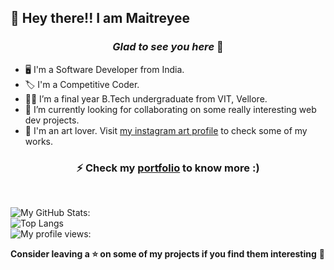 ## :wave: Hey there!! I am Maitreyee 

### <p align="center">  *Glad to see you here* :yellow_heart:  </p>
* :desktop_computer:	I'm a Software Developer from India.
* :label: I'm a Competitive Coder.
* :woman_student: I’m a final year B.Tech undergraduate from VIT, Vellore.
* :telescope: I’m currently looking for collaborating on some really interesting web dev projects.
* :art: I'm an art lover. Visit [my instagram art profile](https://www.instagram.com/arts_shack/) to check some of my works. 

### <p align="center">  ⚡ Check my [portfolio](https://maitreyeepaliwal.github.io/MaitreyeePaliwal/) to know more :) <br/> </p> 
<br/>

![My GitHub Stats: ](https://github-readme-stats.vercel.app/api?username=maitreyeepaliwal&hide=contribs,prs,issues&show_icons=true&theme=radical) <br/>
![Top Langs](https://github-readme-stats.vercel.app/api/top-langs/?username=anuraghazra) <br/>
![My profile views:](https://komarev.com/ghpvc/?username=maitreyeepaliwal&color=blueviolet)

**Consider leaving a ⭐ on some of my projects if you find them interesting** :dart:
